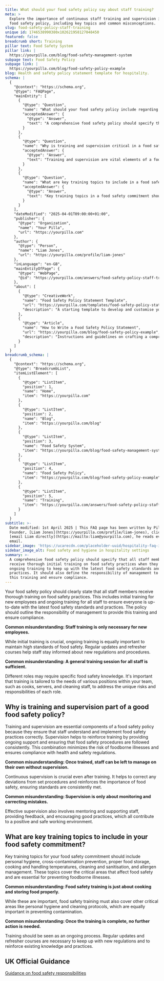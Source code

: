 ```yaml
---
title: What should your food safety policy say about staff training?
meta: >
  Explore the importance of continuous staff training and supervision in your
  food safety policy, including key topics and common misconceptions.
slug: food-safety-policy-staff-training
unique id: 1746538990380x102621958127048450
featured: false
breadcrumb short: Training
pillar text: Food Safety System
pillar link: |
  https://yourpilla.com/blog/food-safety-management-system
subpage text: Food Safety Policy
subpage link: |
  https://yourpilla.com/blog/food-safety-policy-example
blog: Health and safety policy statement template for hospitality.
schema: |
  {
    "@context": "https://schema.org",
    "@type": "FAQPage",
    "mainEntity": [
      {
        "@type": "Question",
        "name": "What should your food safety policy include regarding staff training?",
        "acceptedAnswer": {
          "@type": "Answer",
          "text": "A comprehensive food safety policy should specify that all staff members receive thorough initial training on food safety practices when they join and ongoing training to keep up with the latest food safety standards and practices. It should also define the responsibility of management to provide this training and ensure compliance."
        }
      },
      {
        "@type": "Question",
        "name": "Why is training and supervision critical in a food safety policy?",
        "acceptedAnswer": {
          "@type": "Answer",
          "text": "Training and supervision are vital elements of a food safety policy as they ensure staff understand and correctly implement food safety practices. Supervision reinforces training, providing continuous support and ensuring consistent adherence to food safety procedures, reducing the risk of foodborne illnesses."
        }
      },
      {
        "@type": "Question",
        "name": "What are key training topics to include in a food safety commitment?",
        "acceptedAnswer": {
          "@type": "Answer",
          "text": "Key training topics in a food safety commitment should encompass personal hygiene, cross-contamination prevention, proper food storage, cooking and handling temperatures, cleaning and sanitisation, and allergen management. These areas are critical to ensuring food safety and preventing foodborne illnesses."
        }
      }
    ],
    "dateModified": "2025-04-01T09:00:00+01:00",
    "publisher": {
      "@type": "Organization",
      "name": "Your Pilla",
      "url": "https://yourpilla.com"
    },
    "author": {
      "@type": "Person",
      "name": "Liam Jones",
      "url": "https://yourpilla.com/profile/liam-jones"
    },
    "inLanguage": "en-GB",
    "mainEntityOfPage": {
      "@type": "WebPage",
      "@id": "https://yourpilla.com/answers/food-safety-policy-staff-training"
    },
    "about": [
      {
        "@type": "CreativeWork",
        "name": "Food Safety Policy Statement Template",
        "url": "https://yourpilla.com/templates/food-safety-policy-statement",
        "description": "A starting template to develop and customise your food safety policy to ensure compliance and effective training procedures."
      },
      {
        "@type": "Article",
        "name": "How to Write a Food Safety Policy Statement",
        "url": "https://yourpilla.com/blog/food-safety-policy-example",
        "description": "Instructions and guidelines on crafting a comprehensive food safety policy statement using the Pilla template."
      }
    ]
  }
breadcrumb_schema: |
  {
    "@context": "https://schema.org",
    "@type": "BreadcrumbList",
    "itemListElement": [
      {
        "@type": "ListItem",
        "position": 1,
        "name": "Home",
        "item": "https://yourpilla.com"
      },
      {
        "@type": "ListItem",
        "position": 2,
        "name": "Blog",
        "item": "https://yourpilla.com/blog"
      },
      {
        "@type": "ListItem",
        "position": 3,
        "name": "Food Safety System",
        "item": "https://yourpilla.com/blog/food-safety-management-system"
      },
      {
        "@type": "ListItem",
        "position": 4,
        "name": "Food Safety Policy",
        "item": "https://yourpilla.com/blog/food-safety-policy-example"
      },
      {
        "@type": "ListItem",
        "position": 5,
        "name": "Training",
        "item": "https://yourpilla.com/answers/food-safety-policy-staff-training"
      }
    ]
  }
subtitle: >-
  Date modified: 1st April 2025 | This FAQ page has been written by Pilla
  Founder, [Liam Jones](https://yourpilla.com/profile/liam-jones), click to
  [email Liam directly](https://mailto:liam@yourpilla.com), he reads every
  email.
sidebar_image: 'https://ucarecdn.com/placeholder-uuid/hospitality-faq-image.jpg'
sidebar_image_alt: Food safety and hygiene in hospitality settings
summary: >-
  A comprehensive food safety policy should specify that all staff members
  receive thorough initial training on food safety practices when they join and
  ongoing training to keep up with the latest food safety standards and
  practices. It should also define the responsibility of management to provide
  this training and ensure compliance.
---
```

Your food safety policy should clearly state that all staff members receive thorough training on food safety practices. This includes initial training for new employees and ongoing training for all staff to ensure everyone is up-to-date with the latest food safety standards and practices. The policy should outline the responsibility of management to provide this training and ensure compliance.

**Common misunderstanding: Staff training is only necessary for new employees.**

While initial training is crucial, ongoing training is equally important to maintain high standards of food safety. Regular updates and refresher courses help staff stay informed about new regulations and procedures.

**Common misunderstanding: A general training session for all staff is sufficient.**

Different roles may require specific food safety knowledge. It's important that training is tailored to the needs of various positions within your team, such as cooks, servers, and cleaning staff, to address the unique risks and responsibilities of each role.

## Why is training and supervision part of a good food safety policy?

Training and supervision are essential components of a food safety policy because they ensure that staff understand and implement food safety practices correctly. Supervision helps to reinforce training by providing ongoing support and ensuring that food safety procedures are followed consistently. This combination minimizes the risk of foodborne illnesses and ensures compliance with health and safety regulations.

**Common misunderstanding: Once trained, staff can be left to manage on their own without supervision.**

Continuous supervision is crucial even after training. It helps to correct any deviations from set procedures and reinforces the importance of food safety, ensuring standards are consistently met.

**Common misunderstanding: Supervision is only about monitoring and correcting mistakes.**

Effective supervision also involves mentoring and supporting staff, providing feedback, and encouraging good practices, which all contribute to a positive and safe working environment.

## What are key training topics to include in your food safety commitment?

Key training topics for your food safety commitment should include personal hygiene, cross-contamination prevention, proper food storage, cooking and handling temperatures, cleaning and sanitisation, and allergen management. These topics cover the critical areas that affect food safety and are essential for preventing foodborne illnesses.

**Common misunderstanding: Food safety training is just about cooking and storing food properly.**

While these are important, food safety training must also cover other critical areas like personal hygiene and cleaning protocols, which are equally important in preventing contamination.

**Common misunderstanding: Once the training is complete, no further action is needed.**

Training should be seen as an ongoing process. Regular updates and refresher courses are necessary to keep up with new regulations and to reinforce existing knowledge and practices.

## UK Official Guidance

[Guidance on food safety responsibilities](https://www.gov.uk/food-safety-your-responsibilities)
